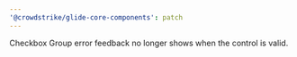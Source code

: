 ```yaml
---
'@crowdstrike/glide-core-components': patch
---
```


Checkbox Group error feedback no longer shows when the control is valid.
